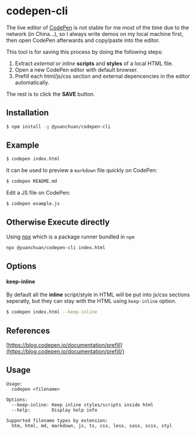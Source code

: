 # codepen-cli

The live editor of [CodePen](https://codepen.io/) is not stable for me most of the time due to the network (in China...), so I always write demos on my local machine first,
then open CodePen afterwards and copy/paste into the editor.

This tool is for saving this process by doing the following steps:

1. Extract *external* or *inline* **scripts** and **styles** of a local HTML file.
2. Open a new CodePen editor with default browser.
3. Prefill each html/js/css section and external depencencies in the editor automatically.

The rest is to click the **SAVE** button.

## Installation

```bash
$ npm install -g @yuanchuan/codepen-cli
```

## Example

```bash
$ codepen index.html
```

It can be used to preview a `markdown` file quickly on CodePen:

```bash
$ codepen README.md
```

Edit a JS file on CodePen:

```bash
$ codepen example.js
```

## Otherwise Execute directly

Using [npx](https://blog.npmjs.org/post/162869356040/introducing-npx-an-npm-package-runner) which is a package runner bundled in `npm` 

```bash
npx @yuanchuan/codepen-cli index.html
```

## Options

#### keep-inline

By default all the **inline** script/style in HTML will be put into js/css sections seperatly,
but they can stay with the HTML using `keep-inline` option.

```bash
$ codepen index.html --keep-inline
```


## References

[https://blog.codepen.io/documentation/prefill](https://blog.codepen.io/documentation/prefill/)


## Usage

```
Usage:
  codepen <filename>

Options:
  --keep-inline: Keep inline styles/scripts inside html
  --help:        Display help info

Supported filename types by extension:
  htm, html, md, markdown, js, ts, css, less, sass, scss, styl
```
